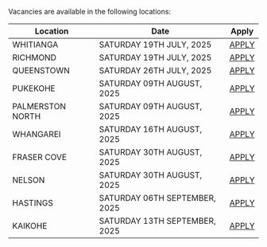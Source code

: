 Vacancies are available in the following locations:

| Location | Date | Apply |
|---|---|---|
|WHITIANGA|SATURDAY 19TH JULY, 2025| [APPLY](mailto:tfaala@rgis.co.nz?subject=WHITIANGA%20-%20SATURDAY%2019TH%20JULY) |
|RICHMOND|SATURDAY 19TH JULY, 2025| [APPLY](mailto:tfaala@rgis.co.nz?subject=RICHMOND%20-%20SATURDAY%2019TH%20JULY) |
|QUEENSTOWN|SATURDAY 26TH JULY, 2025| [APPLY](mailto:tfaala@rgis.co.nz?subject=QUEENSTOWN%20-%20SATURDAY%2026TH%20JULY) |
|PUKEKOHE|SATURDAY 09TH AUGUST, 2025| [APPLY](mailto:tfaala@rgis.co.nz?subject=PUKEKOHE%20-%20SATURDAY%2009TH%20JULY) |
|PALMERSTON NORTH|SATURDAY 09TH AUGUST, 2025| [APPLY](mailto:tfaala@rgis.co.nz?subject=PALMSERTON%20NORTH%20-%20SATURDAY%2009TH%20JULY) |
|WHANGAREI|SATURDAY 16TH AUGUST, 2025| [APPLY](mailto:tfaala@rgis.co.nz?subject=WHANGAREI%20-%20SATURDAY%2016TH%20AUGUST) |
|FRASER COVE|SATURDAY 30TH AUGUST, 2025| [APPLY](mailto:tfaala@rgis.co.nz?subject=FRASER%20COVE%20-%20SATURDAY%2030TH%20AUGUST) |
|NELSON|SATURDAY 30TH AUGUST, 2025| [APPLY](mailto:tfaala@rgis.co.nz?subject=NELSON%20-%20SATURDAY%2030TH%20AUGUST) |
|HASTINGS|SATURDAY 06TH SEPTEMBER, 2025| [APPLY](mailto:tfaala@rgis.co.nz?subject=HASTINGS%20-%20SATURDAY%2006TH%20SEPTEMBER) |
|KAIKOHE|SATURDAY 13TH SEPTEMBER, 2025| [APPLY](mailto:tfaala@rgis.co.nz?subject=KAIKOHE%20-%20SATURDAY%2013TH%20SEPTEMBER) |

